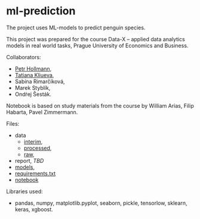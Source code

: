 # ml-prediction
The project uses ML-models to predict penguin species.

This project was prepared for the course Data-X – applied data analytics models in real world tasks, Prague University of Economics and Business.

Collaborators:
- [Petr Hollmann](https://github.com/phollmann1997/),
- [Tatiana Kliueva](https://github.com/tatianaklyueva/),
- Sabína Rimarčíková, 
- Marek Styblík,
- Ondṙej Šesták.

Notebook is based on study materials from the course by William Arias, Filip Habarta, Pavel Zimmermann.

Files:
* data
  - [interim](https://github.com/tatianaklyueva/ml-prediction/blob/main/data/interim.csv), 
  - [processed](https://github.com/tatianaklyueva/ml-prediction/tree/main/data/processed),
  - [raw](https://github.com/tatianaklyueva/ml-prediction/blob/main/data/raw.xlsx),
* report, *TBD*
* [models](https://github.com/tatianaklyueva/ml-prediction/tree/main/models),
* [requirements.txt](https://github.com/tatianaklyueva/ml-prediction/blob/main/Requirements.txt)
* [notebook](https://github.com/tatianaklyueva/ml-prediction/blob/main/Notebook_1.ipynb)

Libraries used:
- pandas, numpy, matplotlib.pyplot, seaborn, pickle, tensorlow, sklearn, keras, xgboost.
